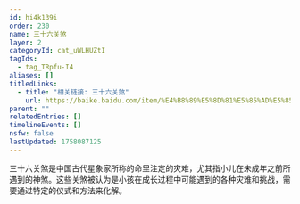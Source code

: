 ```yaml
---
id: hi4k139i
order: 230
name: 三十六关煞
layer: 2
categoryId: cat_uWLHUZtI
tagIds:
  - tag_TRpfu-I4
aliases: []
titledLinks:
  - title: "相关链接: 三十六关煞"
    url: https://baike.baidu.com/item/%E4%B8%89%E5%8D%81%E5%85%AD%E5%85%B3%E7%85%9E/1193567
parent: ""
relatedEntries: []
timelineEvents: []
nsfw: false
lastUpdated: 1758087125
---
```


三十六关煞是中国古代星象家所称的命里注定的灾难，尤其指小儿在未成年之前所遇到的神煞。这些关煞被认为是小孩在成长过程中可能遇到的各种灾难和挑战，需要通过特定的仪式和方法来化解。